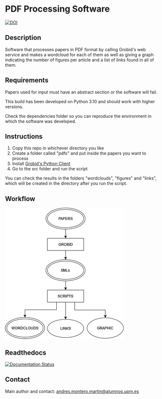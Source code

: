 # PDF Processing Software

[![DOI](https://zenodo.org/badge/DOI/10.5281/zenodo.7708015.svg)](https://doi.org/10.5281/zenodo.7708015)

## Description

Software that processes papers in PDF format by calling Grobid's web service and makes a wordcloud for each of them as well as giving a graph indicating the number of figures per article and a list of links found in all of them.

## Requirements

Papers used for input must have an abstract section or the software will fail.

This build has been developed on Python 3.10 and should work with higher versions.

Check the dependencies folder so you can reproduce the environment in which the software was developed.

## Instructions

1. Copy this repo in whichever directory you like
2. Create a folder called "pdfs" and put inside the papers you want to process
3. Install [Grobid's Python Client](https://github.com/kermitt2/grobid_client_python)
4. Go to the src folder and run the script

You can check the results in the folders "wordclouds", "figures" and "links", which will be created in the directory after you run the script.

## Workflow

![The San Juan Mountains are beautiful!](/workflow/workflow.png "Software's Workflow")

## Readthedocs

[![Documentation Status](https://readthedocs.org/projects/openscienceai/badge/?version=latest)](https://openscienceai.readthedocs.io/en/latest/?badge=latest)

## Contact

Main author and contact: andres.montero.martin@alumnos.upm.es

